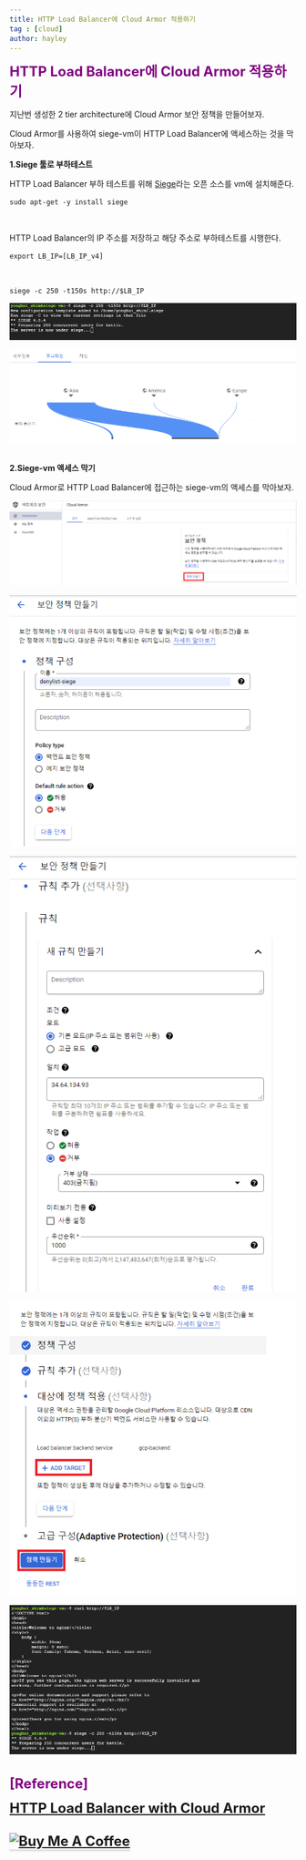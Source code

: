 ```yaml
---
title: HTTP Load Balancer에 Cloud Armor 적용하기
tag : [cloud]
author: hayley
---
```


<font size="5" color="purple"><b>HTTP Load Balancer에 Cloud Armor 적용하기</b></font>
<p>지난번 생성한 2 tier architecture에 Cloud Armor 보안 정책을 만들어보자. 
<p>Cloud Armor를 사용하여 siege-vm이 HTTP Load Balancer에 액세스하는 것을 막아보자. 
<br>
<p><b>1.Siege 툴로 부하테스트</b>  
<p>HTTP Load Balancer 부하 테스트를 위해 <a href="https://github.com/JoeDog/siege">Siege</a>라는 오픈 소스를 vm에 설치해준다.
<p><code><pre>sudo apt-get -y install siege</pre></code>
<br>
<p>HTTP Load Balancer의 IP 주소를 저장하고 해당 주소로 부하테스트를 시행한다.
<p><code><pre>export LB_IP=[LB_IP_v4]</pre></code>
<br>
<p><code><pre>siege -c 250 -t150s http://$LB_IP</pre></code>  
<p><img src="https://github.com/hayleyshim/hayleyshim.github.io/blob/master/assets/images/projects/siege1.png?raw=true">  
<p><img src="https://github.com/hayleyshim/hayleyshim.github.io/blob/master/assets/images/projects/siege2.png?raw=true">  
<br>
<br>
<p><b>2.Siege-vm 액세스 막기</b>
<p>Cloud Armor로 HTTP Load Balancer에 접근하는 siege-vm의 액세스를 막아보자.
<p><img src="https://github.com/hayleyshim/hayleyshim.github.io/blob/master/assets/images/projects/siege3.png?raw=true">  
<p><img src="https://github.com/hayleyshim/hayleyshim.github.io/blob/master/assets/images/projects/siege4.png?raw=true">  
<p><img src="https://github.com/hayleyshim/hayleyshim.github.io/blob/master/assets/images/projects/siege5.png?raw=true">  
<p><img src="https://github.com/hayleyshim/hayleyshim.github.io/blob/master/assets/images/projects/siege6.png?raw=true">  
<p><img src="https://github.com/hayleyshim/hayleyshim.github.io/blob/master/assets/images/projects/siege7.png?raw=true">  
<br>
<br>
<br> <font size="5" color="purple"><b>[Reference]
<p><a href="https://www.cloudskillsboost.google/focuses/1232?locale=ko&parent=catalog">HTTP Load Balancer with Cloud Armor</a>  
<br>
<br>  
<a href="https://www.buymeacoffee.com/yhshim17" target="_blank"><img src="https://www.buymeacoffee.com/assets/img/custom_images/orange_img.png" alt="Buy Me A Coffee" style="height: 41px !important;width: 174px !important;box-shadow: 0px 3px 2px 0px rgba(190, 190, 190, 0.5) !important;-webkit-box-shadow: 0px 3px 2px 0px rgba(190, 190, 190, 0.5) !important;" ></a>



